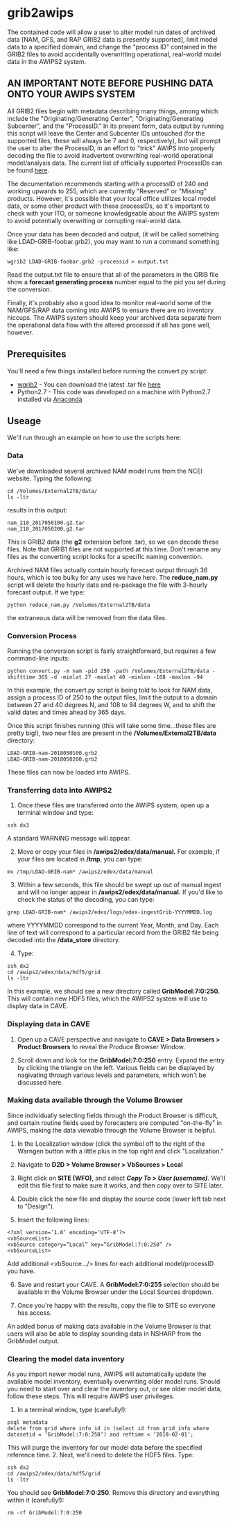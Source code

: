 # grib2awips

The contained code will allow a user to alter model run dates of archived data [NAM, GFS, and RAP GRIB2 data is presently supported], limit model data to a specified domain, and change the "process ID" contained in the GRIB2 files to avoid accidentally overwritting operational, real-world model data in the AWIPS2 system. 

## AN IMPORTANT NOTE BEFORE PUSHING DATA ONTO YOUR AWIPS SYSTEM

All GRIB2 files begin with metadata describing many things, among which include the "Originating/Generating Center", "Originating/Generating Subcenter", and the "ProcessID." In its present form, data output by running this script will leave the Center and Subcenter IDs untouched (for the supported files, these will always be 7 and 0, respectively), but will prompt the user to alter the ProcessID, in an effort to "trick" AWIPS into properly decoding the file to avoid inadvertent overwriting real-world operational model/analysis data. The current list of officially supported ProcessIDs can be found [here](http://www.nco.ncep.noaa.gov/pmb/docs/on388/tablea.html). 

The documentation recommends starting with a processID of 240 and working upwards to 255, which are currently "Reserved" or "Missing" products. However, it's possible that your local office utilizes local model data, or some other product with these processIDs, so it's important to check with your ITO, or someone knowledgeable about the AWIPS system to avoid potentially overwriting or corrupting real-world data. 

Once your data has been decoded and output, (it will be called something like LDAD-GRIB-foobar.grb2), you may want to run a command something like:

```
wgrib2 LDAD-GRIB-foobar.grb2 -processid > output.txt
```

Read the output.txt file to ensure that all of the parameters in the GRIB file show a **forecast generating process** number equal to the pid you set during the conversion.  

Finally, it's probably also a good idea to monitor real-world some of the NAM/GFS/RAP data coming into AWIPS to ensure there are no inventory hiccups. The AWIPS system should keep your archived data separate from the operational data flow with the altered processid if all has gone well, however. 

## Prerequisites

You'll need a few things installed before running the convert.py script:
* [wgrib2](http://www.cpc.ncep.noaa.gov/products/wesley/wgrib2/) - You can download the latest .tar file [here](http://www.ftp.cpc.ncep.noaa.gov/wd51we/wgrib2/)
* Python2.7 - This code was developed on a machine with Python2.7 installed via [Anaconda](https://anaconda.org/anaconda/python)

## Useage

We'll run through an example on how to use the scripts here:

### Data 

We've downloaded several archived NAM model runs from the NCEI website. Typing the following:

```
cd /Volumes/External2TB/data/
ls -ltr
```

results in this output:

```
nam_218_2017050100.g2.tar
nam_218_2017050200.g2.tar
```

This is GRIB2 data (the **g2** extension before .tar), so we can decode these files. Note that GRIB1 files are not supported at this time. Don't rename any files as the converting script looks for a specific naming convention. 

Archived NAM files actually contain hourly forecast output through 36 hours, which is too bulky for any uses we have here. The **reduce_nam.py** script will delete the hourly data and re-package the file with 3-hourly forecast output. If we type:

```
python reduce_nam.py /Volumes/External2TB/data
```

the extraneous data will be removed from the data files. 

### Conversion Process

Running the conversion script is fairly straightforward, but requires a few command-line inputs:

```
python convert.py -m nam -pid 250 -path /Volumes/External2TB/data -shifttime 365 -d -minlat 27 -maxlat 40 -minlon -108 -maxlon -94
```

In this example, the convert.py script is being told to look for NAM data, assign a process ID of 250 to the output files, limit the output to a domain between 27 and 40 degrees N, and 108 to 94 degrees W, and to shift the valid dates and times ahead by 365 days.

Once this script finishes running (this will take some time...these files are pretty big!), two new files are present in the **/Volumes/External2TB/data** directory:

```
LDAD-GRIB-nam-2018050100.grb2
LDAD-GRIB-nam-2018050200.grb2
```

These files can now be loaded into AWIPS.

### Transferring data into AWIPS2

1. Once these files are transferred onto the AWIPS system, open up a terminal window and type:
```
ssh dx3
```
A standard WARNING message will appear. 

2. Move or copy your files in **/awips2/edex/data/manual.** For example, if your files are located in **/tmp**, you can type:

```
mv /tmp/LDAD-GRIB-nam* /awips2/edex/data/manual
```

3. Within a few seconds, this file should be swept up out of manual ingest and will no longer appear in **/awips2/edex/data/manual.** If you'd like to check the status of the decoding, you can type:

```
grep LDAD-GRIB-nam* /awips2/edex/logs/edex-ingestGrib-YYYYMMDD.log
```
where YYYYMMDD correspond to the current Year, Month, and Day. Each line of text will correspond to a particular record from the GRIB2 file being decoded into the **/data_store** directory. 

4. Type:
```
ssh dx2
cd /awips2/edex/data/hdf5/grid
ls -ltr
```

In this example, we should see a new directory called **GribModel:7:0:250.** This will contain new HDF5 files, which the AWIPS2 system will use to display data in CAVE. 

### Displaying data in CAVE

1. Open up a CAVE perspective and navigate to **CAVE > Data Browsers > Product Browsers** to reveal the Produce Browser Window. 

2. Scroll down and look for the **GribModel:7:0:250** entry. Expand the entry by clicking the triangle on the left. Various fields can be displayed by nagivating through various levels and parameters, which won't be discussed here. 

### Making data available through the Volume Browser

Since individually selecting fields through the Product Browser is difficult, and certain routine fields used by forecasters are computed "on-the-fly" in AWIPS, making the data viewable through the Volume Browser is helpful. 

1. In the Localization window (click the symbol off to the right of the Warngen button with a little plus in the top right and click "Localization."

2. Navigate to **D2D > Volume Browser > VbSources > Local**

3. Right click on **SITE (WFO)**, and select ***Copy To > User (username)***. We'll edit this file first to make sure it works, and then copy over to SITE later. 

4. Double click the new file and display the source code (lower left tab next to "Design"). 

5. Insert the following lines:

```
<?xml version=’1.0’ encoding=’UTF-8’?>
<vbSourceList>
<vbSource category=”Local” key=”GribModel:7:0:250” />
<vbSourceList>
```

Add additional <vbSource.../> lines for each additional model/processID you have. 

6. Save and restart your CAVE. A **GribModel:7:0:255** selection should be available in the Volume Browser under the Local Sources dropdown. 

7. Once you're happy with the results, copy the file to SITE so everyone has access. 

An added bonus of making data available in the Volume Browser is that users will also be able to display sounding data in NSHARP from the GribModel output. 

### Clearing the model data inventory

As you import newer model runs, AWIPS will automatically update the available model inventory, eventually overwriting older model runs. Should you need to start over and clear the inventory out, or see older model data, follow these steps. This will require AWIPS user privileges. 

1. In a terminal window, type (carefully!):

```
psql metadata
delete from grid where info_id in (select id from grid_info where datasetid = ‘GribModel:7:0:250’) and reftime < ‘2018-02-01’;
```

This will purge the inventory for our model data before the specified reference time. 
2. Next, we'll need to delete the HDF5 files. Type:

```
ssh dx2
cd /awips2/edex/data/hdf5/grid
ls -ltr
```

You should see **GribModel:7:0:250**. Remove this directory and everything within it (carefully!):

```
rm -rf GribModel:7:0:250
```



